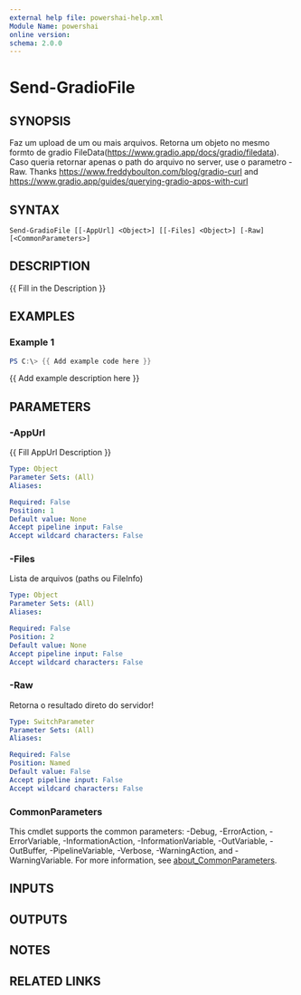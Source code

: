 ```yaml
---
external help file: powershai-help.xml
Module Name: powershai
online version:
schema: 2.0.0
---
```


# Send-GradioFile

## SYNOPSIS
Faz um upload de um ou mais arquivos.
Retorna um objeto no mesmo formto de gradio FileData(https://www.gradio.app/docs/gradio/filedata). 
Caso queria retornar apenas o path do arquivo no server, use o parametro -Raw.
Thanks https://www.freddyboulton.com/blog/gradio-curl and https://www.gradio.app/guides/querying-gradio-apps-with-curl

## SYNTAX

```
Send-GradioFile [[-AppUrl] <Object>] [[-Files] <Object>] [-Raw] [<CommonParameters>]
```

## DESCRIPTION
{{ Fill in the Description }}

## EXAMPLES

### Example 1
```powershell
PS C:\> {{ Add example code here }}
```

{{ Add example description here }}

## PARAMETERS

### -AppUrl
{{ Fill AppUrl Description }}

```yaml
Type: Object
Parameter Sets: (All)
Aliases:

Required: False
Position: 1
Default value: None
Accept pipeline input: False
Accept wildcard characters: False
```

### -Files
Lista de arquivos (paths ou FileInfo)

```yaml
Type: Object
Parameter Sets: (All)
Aliases:

Required: False
Position: 2
Default value: None
Accept pipeline input: False
Accept wildcard characters: False
```

### -Raw
Retorna o resultado direto do servidor!

```yaml
Type: SwitchParameter
Parameter Sets: (All)
Aliases:

Required: False
Position: Named
Default value: False
Accept pipeline input: False
Accept wildcard characters: False
```

### CommonParameters
This cmdlet supports the common parameters: -Debug, -ErrorAction, -ErrorVariable, -InformationAction, -InformationVariable, -OutVariable, -OutBuffer, -PipelineVariable, -Verbose, -WarningAction, and -WarningVariable. For more information, see [about_CommonParameters](http://go.microsoft.com/fwlink/?LinkID=113216).

## INPUTS

## OUTPUTS

## NOTES

## RELATED LINKS
